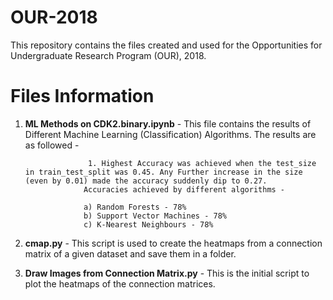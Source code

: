 # OUR-2018
This repository contains the files created and used for the Opportunities for Undergraduate Research Program (OUR), 2018.

# Files Information

1. **ML Methods on CDK2.binary.ipynb** - This file contains the results of Different Machine Learning (Classification) Algorithms. The results are as followed - 
				     
				     1. Highest Accuracy was achieved when the test_size in train_test_split was 0.45. Any Further increase in the size (even by 0.01) made the accuracy suddenly dip to 0.27.
					Accuracies achieved by different algorithms - 
						
					a) Random Forests - 78%
					b) Support Vector Machines - 78%
					c) K-Nearest Neighbours - 78%

2. **cmap.py** - This script is used to create the heatmaps from a connection matrix of a given dataset and save them in a folder.

3. **Draw Images from Connection Matrix.py** - This is the initial script to plot the heatmaps of the connection matrices.

